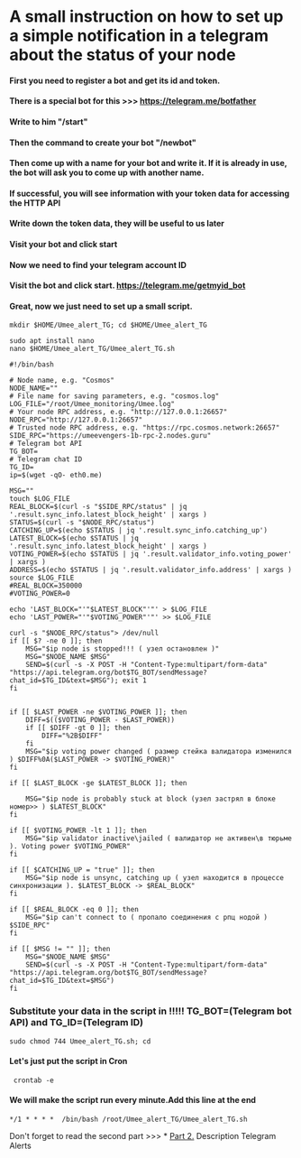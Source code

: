 # A small instruction on how to set up a simple notification in a telegram about the status of your node

#### First you need to register a bot and get its id and token.
#### There is a special bot for this >>>  https://telegram.me/botfather
#### Write to him  "/start"
#### Then the command to create your bot "/newbot"
#### Then come up with a name for your bot and write it. If it is already in use, the bot will ask you to come up with another name.
#### If successful, you will see information with your token data for accessing the HTTP API
#### Write down the token data, they will be useful to us later
#### Visit your bot and click start
#### Now we need to find your telegram account ID
#### Visit the bot and click start. https://telegram.me/getmyid_bot
#### Great, now we just need to set up a small script.
```
mkdir $HOME/Umee_alert_TG; cd $HOME/Umee_alert_TG
```
```
sudo apt install nano
nano $HOME/Umee_alert_TG/Umee_alert_TG.sh
```
```
#!/bin/bash

# Node name, e.g. "Cosmos"
NODE_NAME=""
# File name for saving parameters, e.g. "cosmos.log"
LOG_FILE="/root/Umee_monitoring/Umee.log"
# Your node RPC address, e.g. "http://127.0.0.1:26657"
NODE_RPC="http://127.0.0.1:26657"
# Trusted node RPC address, e.g. "https://rpc.cosmos.network:26657"
SIDE_RPC="https://umeevengers-1b-rpc-2.nodes.guru"
# Telegram bot API
TG_BOT=
# Telegram chat ID
TG_ID=
ip=$(wget -qO- eth0.me)

MSG=""
touch $LOG_FILE
REAL_BLOCK=$(curl -s "$SIDE_RPC/status" | jq '.result.sync_info.latest_block_height' | xargs )
STATUS=$(curl -s "$NODE_RPC/status")
CATCHING_UP=$(echo $STATUS | jq '.result.sync_info.catching_up')
LATEST_BLOCK=$(echo $STATUS | jq '.result.sync_info.latest_block_height' | xargs )
VOTING_POWER=$(echo $STATUS | jq '.result.validator_info.voting_power' | xargs )
ADDRESS=$(echo $STATUS | jq '.result.validator_info.address' | xargs )
source $LOG_FILE
#REAL_BLOCK=350000
#VOTING_POWER=0

echo 'LAST_BLOCK="'"$LATEST_BLOCK"'"' > $LOG_FILE
echo 'LAST_POWER="'"$VOTING_POWER"'"' >> $LOG_FILE

curl -s "$NODE_RPC/status"> /dev/null
if [[ $? -ne 0 ]]; then
    MSG="$ip node is stopped!!! ( узел остановлен )"
    MSG="$NODE_NAME $MSG"
    SEND=$(curl -s -X POST -H "Content-Type:multipart/form-data" "https://api.telegram.org/bot$TG_BOT/sendMessage?chat_id=$TG_ID&text=$MSG"); exit 1
fi


if [[ $LAST_POWER -ne $VOTING_POWER ]]; then
    DIFF=$(($VOTING_POWER - $LAST_POWER))
    if [[ $DIFF -gt 0 ]]; then
        DIFF="%2B$DIFF"
    fi
    MSG="$ip voting power changed ( размер стейка валидатора изменился ) $DIFF%0A($LAST_POWER -> $VOTING_POWER)"
fi

if [[ $LAST_BLOCK -ge $LATEST_BLOCK ]]; then

    MSG="$ip node is probably stuck at block (узел застрял в блоке номер>> ) $LATEST_BLOCK"
fi

if [[ $VOTING_POWER -lt 1 ]]; then
    MSG="$ip validator inactive\jailed ( валидатор не активен\в тюрьме ). Voting power $VOTING_POWER"
fi

if [[ $CATCHING_UP = "true" ]]; then
    MSG="$ip node is unsync, catching up ( узел находится в процессе синхронизации ). $LATEST_BLOCK -> $REAL_BLOCK"
fi

if [[ $REAL_BLOCK -eq 0 ]]; then
    MSG="$ip can't connect to ( пропало соединения с рпц нодой ) $SIDE_RPC"
fi

if [[ $MSG != "" ]]; then
    MSG="$NODE_NAME $MSG"
    SEND=$(curl -s -X POST -H "Content-Type:multipart/form-data" "https://api.telegram.org/bot$TG_BOT/sendMessage?chat_id=$TG_ID&text=$MSG")
fi

```
### Substitute your data in the script in !!!!! TG_BOT=(Telegram bot API) and TG_ID=(Telegram ID)  

```
sudo chmod 744 Umee_alert_TG.sh; cd
```

#### Let's just put the script in Cron
```
 crontab -e
 ```
 
 #### We will make the script run every minute.Add this line at the end
  ```
 */1 * * * *  /bin/bash /root/Umee_alert_TG/Umee_alert_TG.sh
  ```
 
 Don't forget to read the second part >>> * [Part 2.](https://github.com/studentmtk/Umee_monitoring/blob/main/Description%20Telegram%20Alerts.md)  Description Telegram Alerts
 
 
 
 
 
 
  
  
  
  
